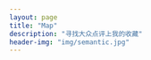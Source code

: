 ```yaml
---
layout: page
title: "Map"
description: "寻找大众点评上我的收藏"  
header-img: "img/semantic.jpg"  
---
```




<div>
    <meta charset="utf-8">
    <meta http-equiv="X-UA-Compatible" content="IE=edge">
    <meta name="viewport" content="initial-scale=1.0, user-scalable=no, width=device-width">
    <title>大众点评收藏</title>
    <link rel="stylesheet" href="http://cache.amap.com/lbs/static/main1119.css" />
    <link rel="stylesheet" href="http://cache.amap.com/lbs/static/jquery.range.css" />
    <script src="http://cache.amap.com/lbs/static/jquery-1.9.1.js"></script>
    <script src="http://cache.amap.com/lbs/static/es5.min.js"></script>
    <script src="http://webapi.amap.com/maps?v=1.3&key=22d3816e107f199992666d6412fa0691&plugin=AMap.ArrivalRange,AMap.Scale,AMap.Geocoder,AMap.Transfer,AMap.Autocomplete"></script>
    <script src="http://cache.amap.com/lbs/static/jquery.range.js"></script>
    <style>
    .control-panel {
        position: absolute;
        top: 30px;
        right: 20px;
    }

    .control-entry {
        width: 280px;
        background-color: rgba(119, 136, 153, 0.8);
        font-family: fantasy, sans-serif;
        text-align: left;
        color: white;
        overflow: auto;
        padding: 10px;
        margin-bottom: 10px;
    }

    .control-input {
        margin-left: 120px;
    }

    .control-input input[type="text"] {
        width: 160px;
    }

    .control-panel label {
        float: left;
        width: 120px;
    }

    #transfer-panel {
        position: absolute;
        background-color: white;
        max-height: 80%;
        overflow-y: auto;
        top: 30px;
        left: 20px;
        width: 250px;
    }
    </style>
</div>

<div>
    <div id="container"></div>
    <div class="control-panel">
        <div class="control-entry">
            <label>输入目的地点：</label>
            <div class="control-input">
                <input id="work-location" type="text">
            </div>
        </div>
        <div class="control-entry">
            <label>导入餐厅文件：</label>
            <div class="control-input">
                <input type="file" name="file" onChange="importRentInfo(this)" />
            </div>
        </div>
    </div>
    <div id="transfer-panel"></div>
    <script>
    var map = new AMap.Map("container", {
        resizeEnable: true,
        zoomEnable: true,
        center: [116.397428, 39.90923],
        zoom: 11
    });
    var scale = new AMap.Scale();
    map.addControl(scale);

    var arrivalRange = new AMap.ArrivalRange();
    var x, y, t, vehicle = "SUBWAY,BUS";
    var workAddress, workMarker;
    var rentMarkerArray = [];
    var polygonArray = [];
    var amapTransfer;

    var infoWindow = new AMap.InfoWindow({
        offset: new AMap.Pixel(0, -30)
    });

    var auto = new AMap.Autocomplete({
        input: "work-location"
    });
    AMap.event.addListener(auto, "select", workLocationSelected);

    function importRentInfo(fileInfo) {
        var file = fileInfo.files[0].name;
        loadRentLocationByFile(file);
    }

    function workLocationSelected(e) {
        workAddress = e.poi.name;
        loadWorkLocation();
    }

    function loadWorkMarker(x, y, locationName) {
        workMarker = new AMap.Marker({
            map: map,
            title: locationName,
            icon: 'http://webapi.amap.com/theme/v1.3/markers/n/mark_r.png',
            position: [x, y]

        });
    }


    function loadWorkRange(x, y, t, color, v) {
        arrivalRange.search([x, y], t, function(status, result) {
            if (result.bounds) {
                for (var i = 0; i < result.bounds.length; i++) {
                    var polygon = new AMap.Polygon({
                        map: map,
                        fillColor: color,
                        fillOpacity: "0.4",
                        strokeColor: color,
                        strokeOpacity: "0.8",
                        strokeWeight: 1
                    });
                    polygon.setPath(result.bounds[i]);
                    polygonArray.push(polygon);
                }
            }
        }, {
            policy: v
        });
    }

    function addMarkerByAddress(address) {
        var geocoder = new AMap.Geocoder({
            city: "北京",
            radius: 1000
        });
        geocoder.getLocation(address, function(status, result) {
            if (status === "complete" && result.info === 'OK') {
                var geocode = result.geocodes[0];
                rentMarker = new AMap.Marker({
                    map: map,
                    title: address,
                    icon: 'http://webapi.amap.com/theme/v1.3/markers/n/mark_b.png',
                    position: [geocode.location.getLng(), geocode.location.getLat()]
                });
                rentMarkerArray.push(rentMarker);

                rentMarker.content = "<div>房源：<a target = '_blank' href='http://bj.58.com/pinpaigongyu/?key=" + address + "'>" + address + "</a><div>"
                rentMarker.on('click', function(e) {
                    infoWindow.setContent(e.target.content);
                    infoWindow.open(map, e.target.getPosition());
                    if (amapTransfer) amapTransfer.clear();
                    amapTransfer = new AMap.Transfer({
                        map: map,
                        policy: AMap.TransferPolicy.LEAST_TIME,
                        city: "北京市",
                        panel: 'transfer-panel'
                    });
                    amapTransfer.search([{
                        keyword: workAddress
                    }, {
                        keyword: address
                    }], function(status, result) {})
                });
            }
        })
    }

    function delWorkLocation() {
        if (polygonArray) map.remove(polygonArray);
        if (workMarker) map.remove(workMarker);
        polygonArray = [];
    }

    function delRentLocation() {
        if (rentMarkerArray) map.remove(rentMarkerArray);
        rentMarkerArray = [];
    }

    function loadWorkLocation() {
        delWorkLocation();
        var geocoder = new AMap.Geocoder({
            city: "北京",
            radius: 1000
        });

        geocoder.getLocation(workAddress, function(status, result) {
            if (status === "complete" && result.info === 'OK') {
                var geocode = result.geocodes[0];
                x = geocode.location.getLng();
                y = geocode.location.getLat();
                loadWorkMarker(x, y);
                loadWorkRange(x, y, 60, "#3f67a5", vehicle);
                map.setZoomAndCenter(12, [x, y]);
            }
        })
    }

    function loadRentLocationByFile(fileName) {
        delRentLocation();
        fileName = "/E:/self/work/dianping/rent.csv"
        console.log(fileName);
        var rent_locations = new Set();
        var rent_title = new Set();
        var rent_url = new Set();
        $.get(fileName, function(data) {
            data = data.split("\n");
            data.forEach(function(item, index) {
                console.log(item)
                var itemList = item.split()
                rent_title.add(itemList[0]);
                rent_url.add(itemList[1]);
                rent_locations.add(itemList[2]);
            });
            rent_locations.forEach(function(element, index) {
                addMarkerByAddress(element);
            });
        });
    }

    </script>
</div>

